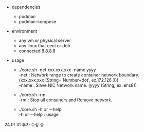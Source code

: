- dependencies
  - podman
  - podman-compose
 
- environment
  - any vm or physical server
  - any linux that cent or deb
  - connected 8.8.8.8

- usage
  - ./core.sh -net xxx.xxx.xxx -name yyyy\
    -net        : Network range to create container network boundary. (xxx.xxx.xxx (String='Number+dot', ex.172.126.0))\
    -name       : Slave NIC Network name. (yyyy (String, ex. ens8))

  - ./core.sh -rm\
    -rm         : Stop all containers and Remove network.

  - ./core.sh -h or --help\
    -h or --help  : usage

24.01.31 추가 수정 중

